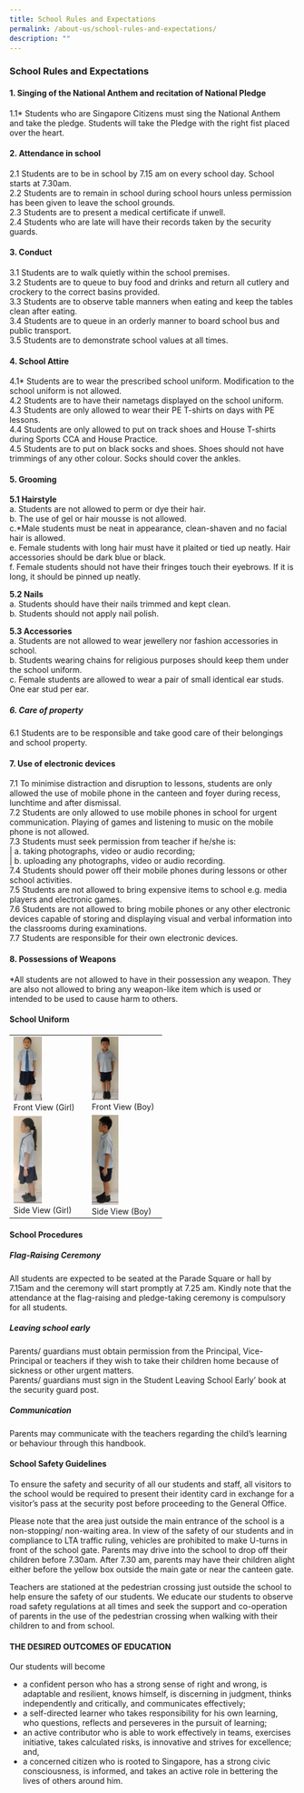 ```yaml
---
title: School Rules and Expectations
permalink: /about-us/school-rules-and-expectations/
description: ""
---
```

### School Rules and Expectations


#### 1\. Singing of the National Anthem and recitation of National Pledge

1.1\* Students who are Singapore Citizens must sing the National Anthem and take the pledge. Students will take the Pledge with the right fist placed over the heart.

  

#### 2\. Attendance in school

2.1 Students are to be in school by 7.15 am on every school day. School starts at 7.30am. 
<br>
2.2 Students are to remain in school during school hours unless permission has been given to leave the school grounds.
<br>
2.3 Students are to present a medical certificate if unwell.
<br>
2.4 Students who are late will have their records taken by the security guards. 

  

#### 3\. Conduct

3.1 Students are to walk quietly within the school premises.
<br>
3.2 Students are to queue to buy food and drinks and return all cutlery and crockery to the correct basins provided.
<br>
3.3 Students are to observe table manners when eating and keep the tables clean after eating.
<br>
3.4 Students are to queue in an orderly manner to board school bus and public transport.
<br>
3.5 Students are to demonstrate school values at all times.

  

#### 4\. School Attire

4.1\* Students are to wear the prescribed school uniform. Modification to the school uniform is not allowed.
<br>
4.2 Students are to have their nametags displayed on the school uniform.
<br>
4.3 Students are only allowed to wear their PE T-shirts on days with PE lessons.
<br>
4.4 Students are only allowed to put on track shoes and House T-shirts during Sports CCA and House Practice.
<br>
4.5 Students are to put on black socks and shoes. Shoes should not have trimmings of any other colour. Socks should cover the ankles.

  

#### 5\. Grooming

**5.1 Hairstyle**
<br>
a. Students are not allowed to perm or dye their hair.
<br>
b. The use of gel or hair mousse is not allowed.
<br>
c.\*Male students must be neat in appearance, clean-shaven and no facial hair is allowed. 
<br>
e. Female students with long hair must have it plaited or tied up neatly. Hair accessories should be dark blue or black.
<br>
f. Female students should not have their fringes touch their eyebrows. If it is long, it should be pinned up neatly.

**5.2 Nails**
<br>
a. Students should have their nails trimmed and kept clean.
<br>
b. Students should not apply nail polish. 

**5.3 Accessories**
<br>
a. Students are not allowed to wear jewellery nor fashion accessories in school.  
<br>
b. Students wearing chains for religious purposes should keep them under the school uniform.
<br>
c. Female students are allowed to wear a pair of small identical ear studs. One ear stud per ear.

  

##### 6\. Care of property

6.1 Students are to be responsible and take good care of their belongings and school property.

  

#### 7\. Use of electronic devices

7.1 To minimise distraction and disruption to lessons, students are only allowed the use of mobile phone in the canteen and foyer during recess, lunchtime and after dismissal.
<br>
7.2 Students are only allowed to use mobile phones in school for urgent communication. Playing of games and listening to music on the mobile phone is not allowed.
<br>
7.3 Students must seek permission from teacher if he/she is: 
<br>
| a. taking photographs, video or audio recording;
<br>
| b. uploading any photographs, video or audio recording.
<br>
7.4 Students should power off their mobile phones during lessons or other school activities.
<br>
7.5 Students are not allowed to bring expensive items to school e.g. media players and electronic games.
<br>
7.6 Students are not allowed to bring mobile phones or any other electronic devices capable of storing and displaying visual and verbal information into the classrooms during examinations.
<br>
7.7 Students are responsible for their own electronic devices.



#### 8\. Possessions of Weapons

\*All students are not allowed to have in their possession any weapon. They are also not allowed to bring any weapon-like item which is used or intended to be used to cause harm to others.  

  

  

#### School Uniform

<table style="width:75%">
	<tr>
		<td>
			<img src="/images/Front%20View%20(Girl).jpg" style="width:40%"/>
			<br>
			Front View (Girl)
		</td>
		<td>
			<img src="/images/Front%20View%20(Boy).jpg" style="width:40%"/>
			<br>
			Front View (Boy)
		</td>
	</tr>
	<tr>
		<td>
			<img src="/images/Side%20View%20(Girl).jpg" style="width:40%"/>
			<br>
			Side View (Girl)
		</td>
		<td>
			<img src="/images/Side%20View%20(Boy).jpg" style="width:40%"/>
			<br>
			Side View (Boy)
		</td>
	</tr>
</table>
			

#### School Procedures


##### Flag-Raising Ceremony

All students are expected to be seated at the Parade Square or hall by 7.15am and the ceremony will start promptly at 7.25 am. Kindly note that the attendance at the flag-raising and pledge-taking ceremony is compulsory for all students.

  

##### Leaving school early

Parents/ guardians must obtain permission from the Principal, Vice-Principal or teachers if they wish to take their children home because of sickness or other urgent matters.
<br>
Parents/ guardians must sign in the Student Leaving School Early’ book at the security guard post.

  

##### Communication

Parents may communicate with the teachers regarding the child’s learning or behaviour through this handbook.

  

#### School Safety Guidelines


To ensure the safety and security of all our students and staff, all visitors to the school would be required to present their identity card in exchange for a visitor’s pass at the security post before proceeding to the General Office.
<br>

Please note that the area just outside the main entrance of the school is a non-stopping/ non-waiting area. In view of the safety of our students and in compliance to LTA traffic ruling, vehicles are prohibited to make U-turns in front of the school gate. Parents may drive into the school to drop off their children before 7.30am. After 7.30 am, parents may have their children alight either before the yellow box outside the main gate or near the canteen gate.
<br>

Teachers are stationed at the pedestrian crossing just outside the school to help ensure the safety of our students. We educate our students to observe road safety regulations at all times and seek the support and co-operation of parents in the use of the pedestrian crossing when walking with their children to and from school.

  

#### THE DESIRED OUTCOMES OF EDUCATION


Our students will become

*   a confident person who has a strong sense of right and wrong, is adaptable and resilient, knows himself, is discerning in judgment, thinks independently and critically, and communicates effectively;
*   a self-directed learner who takes responsibility for his own learning, who questions, reflects and perseveres in the pursuit of learning;
*   an active contributor who is able to work effectively in teams, exercises initiative, takes calculated risks, is innovative and strives for excellence; and,
*   a concerned citizen who is rooted to Singapore, has a strong civic consciousness, is informed, and takes an active role in bettering the lives of others around him.